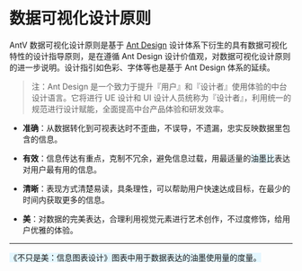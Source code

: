 <!--
index: 0
title: 设计原则
-->

# 数据可视化设计原则

AntV 数据可视化设计原则是基于 [Ant Design](https://ant.design/docs/spec/introduce-cn) 设计体系下衍生的具有数据可视化特性的设计指导原则，是在遵循 Ant Design 设计价值观，对数据可视化设计原则的进一步说明。设计指引如色彩、字体等也是基于 Ant Design 体系的延续。

> 注：Ant Design 是一个致力于提升『用户』和『设计者』使用体验的中台设计语言。它将进行 UE 设计和 UI 设计人员统称为『设计者』，利用统一的规范进行设计赋能，全面提高中台产品体验和研发效率。



* **准确**：从数据转化到可视表达时不歪曲，不误导，不遗漏，忠实反映数据里包含的信息。


* **有效**：信息传达有重点，克制不冗余，避免信息过载，用最适量的<span style="background-color:#E4F7FF;">油墨比</span>表达对用户最有用的信息。


* **清晰**：表现方式清楚易读，具条理性，可以帮助用户快速达成目标，在最少的时间内获取更多的信息。


* **美**：对数据的完美表达，合理利用视觉元素进行艺术创作，不过度修饰，给用户优雅的体验。


---

<span style="background-color:#E4F7FF;">《不只是美：信息图表设计》图表中用于数据表达的油墨使用量的度量。</span>

